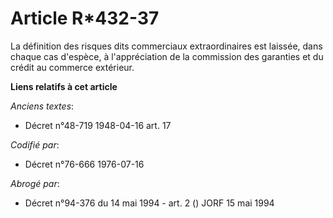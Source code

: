 # Article R*432-37

La définition des risques dits commerciaux extraordinaires est laissée, dans chaque cas d'espèce, à l'appréciation de la
commission des garanties et du crédit au commerce extérieur.

**Liens relatifs à cet article**

_Anciens textes_:

  - Décret n°48-719 1948-04-16 art. 17

_Codifié par_:

  - Décret n°76-666 1976-07-16

_Abrogé par_:

  - Décret n°94-376 du 14 mai 1994 - art. 2 () JORF 15 mai 1994
